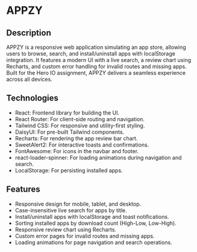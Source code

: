# APPZY

## Description

APPZY is a responsive web application simulating an app store, allowing users to browse, search, and install/uninstall apps with localStorage integration. It features a modern UI with a live search, a review chart using Recharts, and custom error handling for invalid routes and missing apps. Built for the Hero IO assignment, APPZY delivers a seamless experience across all devices.

## Technologies

- React: Frontend library for building the UI.
- React Router: For client-side routing and navigation.
- Tailwind CSS: For responsive and utility-first styling.
- DaisyUI: For pre-built Tailwind components.
- Recharts: For rendering the app review bar chart.
- SweetAlert2: For interactive toasts and confirmations.
- FontAwesome: For icons in the navbar and footer.
- react-loader-spinner: For loading animations during navigation and search.
- LocalStorage: For persisting installed apps.

## Features

- Responsive design for mobile, tablet, and desktop.
- Case-insensitive live search for apps by title.
- Install/uninstall apps with localStorage and toast notifications.
- Sorting installed apps by download count (High-Low, Low-High).
- Responsive review chart using Recharts.
- Custom error pages for invalid routes and missing apps.
- Loading animations for page navigation and search operations.
